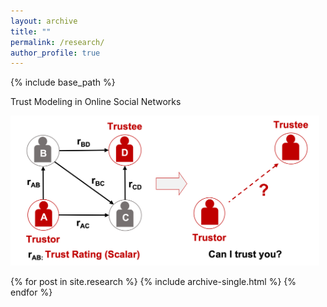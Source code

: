 ```yaml
---
layout: archive
title: ""
permalink: /research/
author_profile: true
---
```


{% include base_path %}

Trust Modeling in Online Social Networks

<img src='/images/r1.png' height='240'>




{% for post in site.research %}
  {% include archive-single.html %}
{% endfor %}
